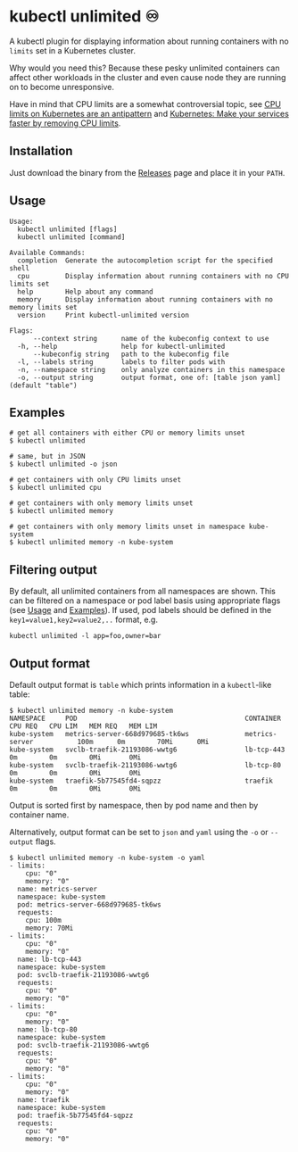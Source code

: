 # kubectl unlimited ♾️
A kubectl plugin for displaying information about running containers with no `limits` set in a Kubernetes cluster.

Why would you need this? Because these pesky unlimited containers can affect other workloads in the cluster and even cause node they are running on to become unresponsive.

Have in mind that CPU limits are a somewhat controversial topic, see [CPU limits on Kubernetes are an antipattern](https://home.robusta.dev/blog/stop-using-cpu-limits) and [Kubernetes: Make your services faster by removing CPU limits](https://news.ycombinator.com/item?id=24351566).

## Installation

Just download the binary from the [Releases](https://github.com/nilic/kubectl-unlimited/releases) page and place it in your `PATH`.

## Usage

```
Usage:
  kubectl unlimited [flags]
  kubectl unlimited [command]

Available Commands:
  completion  Generate the autocompletion script for the specified shell
  cpu         Display information about running containers with no CPU limits set
  help        Help about any command
  memory      Display information about running containers with no memory limits set
  version     Print kubectl-unlimited version

Flags:
      --context string      name of the kubeconfig context to use
  -h, --help                help for kubectl-unlimited
      --kubeconfig string   path to the kubeconfig file
  -l, --labels string       labels to filter pods with
  -n, --namespace string    only analyze containers in this namespace
  -o, --output string       output format, one of: [table json yaml] (default "table")
```

## Examples

```
# get all containers with either CPU or memory limits unset
$ kubectl unlimited

# same, but in JSON
$ kubectl unlimited -o json

# get containers with only CPU limits unset
$ kubectl unlimited cpu

# get containers with only memory limits unset
$ kubectl unlimited memory

# get containers with only memory limits unset in namespace kube-system
$ kubectl unlimited memory -n kube-system
```

## Filtering output

By default, all unlimited containers from all namespaces are shown. This can be filtered on a namespace or pod label basis using appropriate flags (see [Usage](#usage) and [Examples](#examples)). If used, pod labels should be defined in the `key1=value1,key2=value2,..` format, e.g.

```
kubectl unlimited -l app=foo,owner=bar
```

## Output format

Default output format is `table` which prints information in a `kubectl`-like table:

```
$ kubectl unlimited memory -n kube-system
NAMESPACE     POD                                          CONTAINER                CPU REQ   CPU LIM   MEM REQ   MEM LIM
kube-system   metrics-server-668d979685-tk6ws              metrics-server           100m      0m        70Mi      0Mi
kube-system   svclb-traefik-21193086-wwtg6                 lb-tcp-443               0m        0m        0Mi       0Mi
kube-system   svclb-traefik-21193086-wwtg6                 lb-tcp-80                0m        0m        0Mi       0Mi
kube-system   traefik-5b77545fd4-sqpzz                     traefik                  0m        0m        0Mi       0Mi
```

Output is sorted first by namespace, then by pod name and then by container name.

Alternatively, output format can be set to `json` and `yaml` using the `-o` or `--output` flags.

```
$ kubectl unlimited memory -n kube-system -o yaml
- limits:
    cpu: "0"
    memory: "0"
  name: metrics-server
  namespace: kube-system
  pod: metrics-server-668d979685-tk6ws
  requests:
    cpu: 100m
    memory: 70Mi
- limits:
    cpu: "0"
    memory: "0"
  name: lb-tcp-443
  namespace: kube-system
  pod: svclb-traefik-21193086-wwtg6
  requests:
    cpu: "0"
    memory: "0"
- limits:
    cpu: "0"
    memory: "0"
  name: lb-tcp-80
  namespace: kube-system
  pod: svclb-traefik-21193086-wwtg6
  requests:
    cpu: "0"
    memory: "0"
- limits:
    cpu: "0"
    memory: "0"
  name: traefik
  namespace: kube-system
  pod: traefik-5b77545fd4-sqpzz
  requests:
    cpu: "0"
    memory: "0"
```
